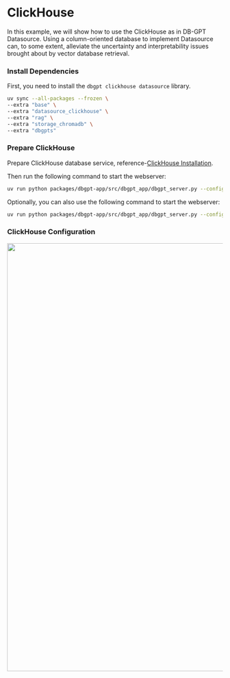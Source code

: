 # ClickHouse

In this example, we will show how to use the ClickHouse as in DB-GPT Datasource. Using a column-oriented database to implement Datasource can, to some extent, alleviate the uncertainty and interpretability issues brought about by vector database retrieval.

### Install Dependencies

First, you need to install the `dbgpt clickhouse datasource` library.

```bash
uv sync --all-packages --frozen \
--extra "base" \
--extra "datasource_clickhouse" \
--extra "rag" \
--extra "storage_chromadb" \
--extra "dbgpts"
```

### Prepare ClickHouse

Prepare ClickHouse database service, reference-[ClickHouse Installation](https://clickhouse.tech/docs/en/getting-started/install/).

Then run the following command to start the webserver:
```bash
uv run python packages/dbgpt-app/src/dbgpt_app/dbgpt_server.py --config configs/dbgpt-proxy-openai.toml
```

Optionally, you can also use the following command to start the webserver:
```bash
uv run python packages/dbgpt-app/src/dbgpt_app/dbgpt_server.py --config configs/dbgpt-proxy-openai.toml
```

### ClickHouse Configuration

<p align="left">
  <img src={'https://github.com/user-attachments/assets/b506dc5e-2930-49da-b0c0-5ca051cb6c3f'} width="1000px"/>
</p>

